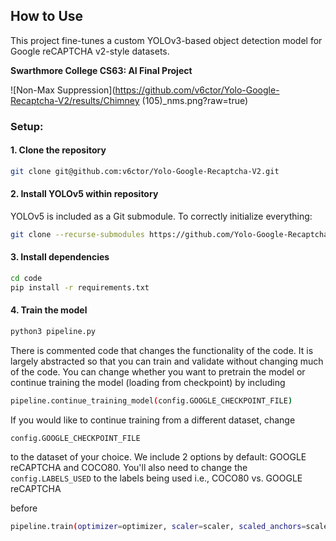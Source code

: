 ## How to Use

This project fine-tunes a custom YOLOv3-based object detection model for Google reCAPTCHA v2-style datasets.

**Swarthmore College CS63: AI Final Project**

![Non-Max Suppression](https://github.com/v6ctor/Yolo-Google-Recaptcha-V2/results/Chimney (105)_nms.png?raw=true)

### Setup:

#### 1. Clone the repository

```bash
git clone git@github.com:v6ctor/Yolo-Google-Recaptcha-V2.git
```

#### 2. Install YOLOv5 within repository

YOLOv5 is included as a Git submodule. To correctly initialize everything:

```bash
git clone --recurse-submodules https://github.com/Yolo-Google-Recaptcha-V2/yolov5s.git
```

#### 3. Install dependencies

```bash
cd code
pip install -r requirements.txt
```

#### 4. Train the model

```bash
python3 pipeline.py
```

There is commented code that changes the functionality of the code. It is largely abstracted so that you can train and validate without changing much of the code.
You can change whether you want to pretrain the model or continue training the model (loading from checkpoint) by including
```bash
pipeline.continue_training_model(config.GOOGLE_CHECKPOINT_FILE)
```
If you would like to continue training from a different dataset, change
```
config.GOOGLE_CHECKPOINT_FILE
```
to the dataset of your choice. We include 2 options by default: GOOGLE reCAPTCHA and COCO80.
You'll also need to change the ```config.LABELS_USED``` to the labels being used i.e., COCO80 vs. GOOGLE reCAPTCHA

before
```bash
pipeline.train(optimizer=optimizer, scaler=scaler, scaled_anchors=scaled_anchors)
```
